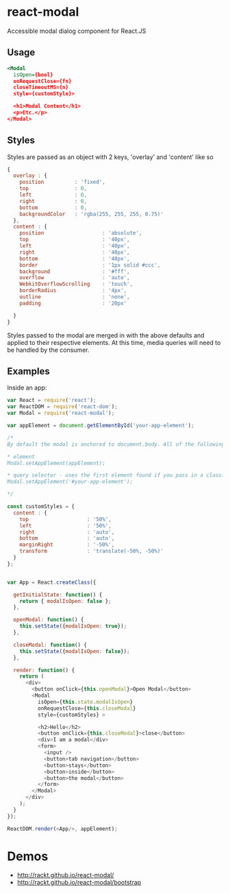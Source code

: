 # react-modal

Accessible modal dialog component for React.JS

## Usage

```xml
<Modal
  isOpen={bool}
  onRequestClose={fn}
  closeTimeoutMS={n}
  style={customStyle}>

  <h1>Modal Content</h1>
  <p>Etc.</p>
</Modal>
```
## Styles
Styles are passed as an object with 2 keys, 'overlay' and 'content' like so
```js
{
  overlay : {
    position          : 'fixed',
    top               : 0,
    left              : 0,
    right             : 0,
    bottom            : 0,
    backgroundColor   : 'rgba(255, 255, 255, 0.75)'
  },
  content : {
    position                   : 'absolute',
    top                        : '40px',
    left                       : '40px',
    right                      : '40px',
    bottom                     : '40px',
    border                     : '1px solid #ccc',
    background                 : '#fff',
    overflow                   : 'auto',
    WebkitOverflowScrolling    : 'touch',
    borderRadius               : '4px',
    outline                    : 'none',
    padding                    : '20px'

  }
}
```

Styles passed to the modal are merged in with the above defaults and applied to their respective elements.
At this time, media queries will need to be handled by the consumer.


## Examples
Inside an app:

```js
var React = require('react');
var ReactDOM = require('react-dom');
var Modal = require('react-modal');

var appElement = document.getElementById('your-app-element');

/*
By default the modal is anchored to document.body. All of the following overrides are available.

* element
Modal.setAppElement(appElement);

* query selector - uses the first element found if you pass in a class.
Modal.setAppElement('#your-app-element');

*/

const customStyles = {
  content : {
    top                   : '50%',
    left                  : '50%',
    right                 : 'auto',
    bottom                : 'auto',
    marginRight           : '-50%',
    transform             : 'translate(-50%, -50%)'
  }
};


var App = React.createClass({

  getInitialState: function() {
    return { modalIsOpen: false };
  },

  openModal: function() {
    this.setState({modalIsOpen: true});
  },

  closeModal: function() {
    this.setState({modalIsOpen: false});
  },

  render: function() {
    return (
      <div>
        <button onClick={this.openModal}>Open Modal</button>
        <Modal
          isOpen={this.state.modalIsOpen}
          onRequestClose={this.closeModal}
          style={customStyles} >

          <h2>Hello</h2>
          <button onClick={this.closeModal}>close</button>
          <div>I am a modal</div>
          <form>
            <input />
            <button>tab navigation</button>
            <button>stays</button>
            <button>inside</button>
            <button>the modal</button>
          </form>
        </Modal>
      </div>
    );
  }
});

ReactDOM.render(<App/>, appElement);
```

# Demos
* http://rackt.github.io/react-modal/
* http://rackt.github.io/react-modal/bootstrap
